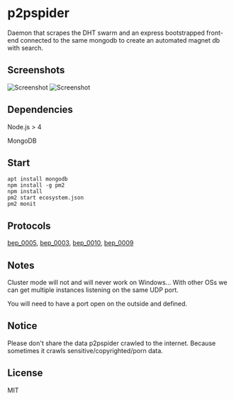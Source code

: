 # p2pspider

Daemon that scrapes the DHT swarm and an express bootstrapped front-end connected to the same mongodb to create an automated magnet db with search.

## Screenshots

![Screenshot][index]
![Screenshot][search]

[index]: https://i.imgur.com/ltJng3W.png "index page"
[search]: https://i.imgur.com/oAlu63z.png "search page"

## Dependencies

Node.js > 4

MongoDB

## Start

    apt install mongodb
    npm install -g pm2
    npm install
    pm2 start ecosystem.json
    pm2 monit

## Protocols

[bep_0005](http://www.bittorrent.org/beps/bep_0005.html), [bep_0003](http://www.bittorrent.org/beps/bep_0003.html), [bep_0010](http://www.bittorrent.org/beps/bep_0010.html), [bep_0009](http://www.bittorrent.org/beps/bep_0009.html)

## Notes

Cluster mode will not and will never work on Windows... With other OSs we can get multiple instances listening on the same UDP port.

You will need to have a port open on the outside and defined.

## Notice

Please don't share the data p2pspider crawled to the internet. Because sometimes it crawls sensitive/copyrighted/porn data.

## License

MIT
